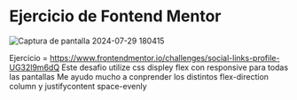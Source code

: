 # Ejercicio de Fontend Mentor

![Captura de pantalla 2024-07-29 180415](https://github.com/user-attachments/assets/5da7a0c5-0a4f-4fcd-8b7d-3b06e309c1f3)


Ejercicio = https://www.frontendmentor.io/challenges/social-links-profile-UG32l9m6dQ
Este desafio utilize css displey flex con responsive para todas las pantallas
Me ayudo mucho a conprender los distintos flex-direction column y justifycontent space-evenly
